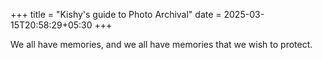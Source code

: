 +++
title = "Kishy's guide to Photo Archival"
date = 2025-03-15T20:58:29+05:30
+++

We all have memories, and we all have memories that we wish to protect.
